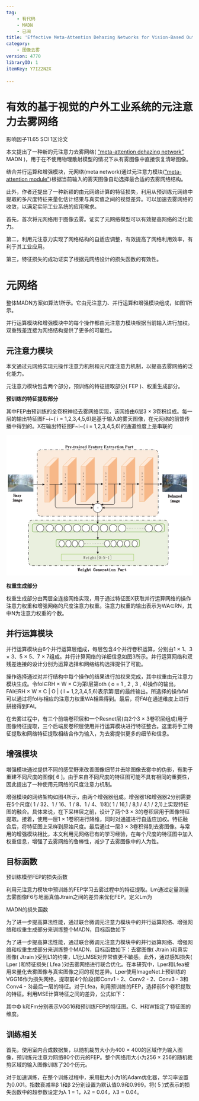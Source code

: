 ```yaml
---
tag:
    - 有代码
    - MADN
    - 已阅
title: 'Effective Meta-Attention Dehazing Networks for Vision-Based Outdoor Industrial Systems'
category:
    - 图像去雾
version: 4770
libraryID: 1
itemKey: Y7IZ2N2X

---
```

# 有效的基于视觉的户外工业系统的元注意力去雾网络

影响因子11.65 SCI 1区论文

本文提出了一种新的元注意力去雾网络( <span class="highlight" data-annotation="%7B%22attachmentURI%22%3A%22http%3A%2F%2Fzotero.org%2Fusers%2F10046823%2Fitems%2F4B7ZQZWT%22%2C%22pageLabel%22%3A%221%22%2C%22position%22%3A%7B%22pageIndex%22%3A0%2C%22rects%22%3A%5B%5B103.132%2C557.927%2C243.288%2C566.221%5D%5D%7D%2C%22citationItem%22%3A%7B%22uris%22%3A%5B%22http%3A%2F%2Fzotero.org%2Fusers%2F10046823%2Fitems%2F9RLSHJFB%22%5D%2C%22locator%22%3A%221%22%7D%7D" ztype="zhighlight"><a href="zotero://open-pdf/library/items/4B7ZQZWT?page=1">“meta-attention dehazing network”</a></span>, MADN )，用于在不使用物理散射模型的情况下从有雾图像中直接恢复清晰图像。

结合并行运算和增强模块，元网络(meta network)通过元注意力模块(<span class="highlight" data-annotation="%7B%22attachmentURI%22%3A%22http%3A%2F%2Fzotero.org%2Fusers%2F10046823%2Fitems%2F4B7ZQZWT%22%2C%22pageLabel%22%3A%221%22%2C%22position%22%3A%7B%22pageIndex%22%3A0%2C%22rects%22%3A%5B%5B94.115%2C498.146%2C192.794%2C506.44%5D%5D%7D%2C%22citationItem%22%3A%7B%22uris%22%3A%5B%22http%3A%2F%2Fzotero.org%2Fusers%2F10046823%2Fitems%2F9RLSHJFB%22%5D%2C%22locator%22%3A%221%22%7D%7D" ztype="zhighlight"><a href="zotero://open-pdf/library/items/4B7ZQZWT?page=1">“meta-attention module”</a></span>)根据当前输入的雾天图像自动选择最合适的去雾网络结构。

此外，作者还提出了一种新颖的由元网络计算的特征损失，利用从预训练元网络中提取的多尺度特征来量化估计结果与真实值之间的视觉差异。可以加速去雾网络的收敛，以满足实际工业系统的应用需求。

首先，首次将元网络用于图像去雾。证实了元网络模型可以有效提高网络的泛化能力。

第二，利用元注意力实现了网络结构的自适应调整，有效提高了网络利用效率，有利于其工业应用。

第三，特征损失的成功证实了根据元网络设计的损失函数的有效性。

# 元网络

整体MADN方案如算法1所示。它由元注意力、并行运算和增强模块组成，如图1所示。

并行运算模块和增强模块中的每个操作都由元注意力模块根据当前输入进行加权。双重残差连接为网络结构提供了更多的可能性。

## 元注意力模块

本文通过元网络实现元操作注意力机制和元尺度注意力机制，以提高去雾网络的泛化能力。

元注意力模块包含两个部分，预训练的特征提取部分( FEP )、权重生成部分。

**预训练的特征提取部分**

其中FEP由预训练的全卷积神经去雾网络实现，该网络由6层3 × 3卷积组成。每一层的输出特征图F\~i\~( i = 1,2,3,4,5,6)是基于输入的雾天图像，在元网络的前馈传播中得到的。X在输出特征图F\~i\~( i = 1,2,3,4,5,6)的通道维度上是串联的

![\<img alt="" data-attachment-key="LEFDDWMN" src="attachments/LEFDDWMN.png" ztype="zimage">](attachments/LEFDDWMN.png)

**权重生成部分**

权重生成部分由两层全连接网络实现，用于通过特征图X获取并行运算网络的操作注意力权重和增强网络的尺度注意力权重。注意力权重的输出表示为WA∈RN，其中N为注意力权重的个数。

## 并行运算模块

并行运算模块由6个并行运算层组成，每层包含4个并行卷积运算，分别由1 × 1、3 × 3、5 × 5、7 × 7组成。并行计算网络的详细信息如图3所示。并行运算网络和双残差连接的设计分别为运算选择和网络结构选择提供了可能。

操作选择通过对并行结构中每个操作的结果进行加权来完成，其中权重由元注意力模块生成。令fol∈RH × W × C为第l层第oth ( o = 1 , 2 , 3 , 4)操作的输出，FAl∈RH × W × C | O | ( l = 1,2,3,4,5,6)表示第l层的最终输出。所选择的操作fal可以通过将fol与相应的注意力权重WA相乘得到。最后，将FAl在通道维度上进行拼接得到FAl。

在去雾过程中，有三个前端卷积层和一个Resnet层(由2个3 × 3卷积层组成)用于图像特征提取，三个后端反卷积层使用并行运算模块进行特征整合。这里将手工特征提取和网络特征提取相结合作为输入，为去雾提供更多的细节和信息。

## 增强模块

增强模块通过提供不同的感受野来改善图像细节并去除图像去雾中的伪影，有助于重建不同尺度的图像\[ 6 ]。由于来自不同尺度的特征图可能不具有相同的重要性，因此提出了一种使用元网络的尺度注意力机制。

增强模块的网络架构如图4所示，由两个增强器组成。增强器1和增强器2分别需要在5个尺度( 1 / 32、1 / 16、1 / 8、1 / 4、1)和( 1 / 16,1 / 8,1 / 4,1 / 2,1)上实现特征图的融合。具体来说，在下采样层之前，设计了两个3 × 3的卷积层用于图像特征提取。接着，使用一层1 × 1卷积进行降维，同时对通道进行自适应加权。特征融合后，将特征图上采样到原始尺度。最后通过一层3 × 3卷积得到去雾图像。与常用的增强模块相比，本文利用元网络已有的学习经验，在每个尺度的特征图中加入权重信息，增强了去雾网络的鲁棒性，减少了去雾图像中的人为性。

## 目标函数

预训练模型FEP的损失函数

利用元注意力模块中预训练的FEP学习去雾过程中的特征提取。Lm通过定量测量去雾图像F6与地面真值Jtrain之间的差异来优化FEP。定义Lm为

MADN的损失函数

为了进一步提高算法性能，通过联合微调元注意力模块中的并行运算网络、增强网络和权重生成部分来训练整个MADN，目标函数如下

为了进一步提高算法性能，通过联合微调元注意力模块中的并行运算网络、增强网络和权重生成部分来训练整个MADN，目标函数如下：去雾图像( Jtrain )和真实图像( Jtrain )受到L1的约束，L1比LMSE对异常值更不敏感。此外，通过感知损失( Lper )和特征损失( Lfea )对去雾网络进行联合优化。在本研究中，Lper和Lfea被用来量化去雾图像与真实图像之间的视觉差异。Lper使用ImageNet上预训练的VGG16作为损失网络，提取前4个阶段(即Conv1 - 2、Conv2 - 2、Conv3 - 3和Conv4 - 3)最后一层的特征。对于Lfea，利用预训练的FEP，选择前5个卷积提取的特征。利用MSE计算特征之间的差异，公式如下：

其中Φ k和Fm分别表示VGG16和预训练FEP的特征图。C、H和W指定了特征图的维度。

## 训练相关

首先，使用室内合成数据集，以随机裁剪大小为400 × 400的区域作为输入图像，预训练元注意力网络80个历元的FEP。整个网络用大小为256 × 256的随机裁剪区域的输入图像训练了20个历元。

对于加速训练，在整个训练过程中，采用批大小为1的Adam优化器，学习率设置为0.001。指数衰减率β 1和β 2分别设置为默认值0.9和0.999。将( 5 )式表示的损失函数中的超参数设定为λ 1 = 1，λ2 = 0.04，λ3 = 0.04。
